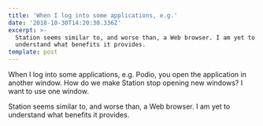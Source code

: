 ```yaml
---
title: 'When I log into some applications, e.g.'
date: '2018-10-30T14:20:30.336Z'
excerpt: >-
  Station seems similar to, and worse than, a Web browser. I am yet to
  understand what benefits it provides.
template: post
---
```

When I log into some applications, e.g. Podio, you open the application in another window. How do we make Station stop opening new windows? I want to use one window.

Station seems similar to, and worse than, a Web browser. I am yet to understand what benefits it provides.
